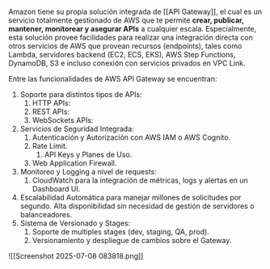 Amazon tiene su propia solución integrada de [[API Gateway]], el cual es un servicio totalmente gestionado de AWS que te permite **crear, publicar, mantener, monitorear y asegurar APIs** a cualquier escala. Especialmente, esta solución provee facilidades para realizar una integración directa con otros servicios de AWS que provean recursos (endpoints), tales como Lambda, servidores backend (EC2, ECS, EKS), AWS Step Functions, DynamoDB, S3 e incluso conexión con servicios privados en VPC Link.

Entre las funcionalidades de AWS API Gateway se encuentran:

1. Soporte para distintos tipos de APIs:
	1. HTTP APIs:
	2. REST APIs:
	3. WebSockets APIs:
2. Servicios de Seguridad Integrada:
	1. Autenticación y Autorización con AWS IAM o AWS Cognito.
	2. Rate Limit.
		1. API Keys y Planes de Uso.
	3. Web Application Firewall.
3. Monitoreo y Logging a nivel de requests:
	1. CloudWatch para la integración de métricas, logs y alertas en un Dashboard UI.
4. Escalabilidad Automática para manejar millones de solicitudes por segundo. Alta disponibilidad sin necesidad de gestión de servidores o balanceadores.
5. Sistema de Versionado y Stages:
	1. Soporte de multiples stages (dev, staging, QA, prod).
	2. Versionamiento y despliegue de cambios sobre el Gateway.

![[Screenshot 2025-07-08 083818.png]]
